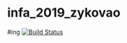 # infa_2019_zykovao
#ing
[![Build Status](https://travis-ci.com/zykovao132001/infa_2019_zykovao.svg?branch=master)](https://travis-ci.com/zykovao132001/infa_2019_zykovao)